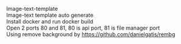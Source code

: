 Image-text-template </br>
Image-text template auto generate </br>
Install docker and run docker build </br>
Open 2 ports 80 and 81, 80 is api port, 81 is file manager port </br>
Using remove background by https://github.com/danielgatis/rembg </br>
